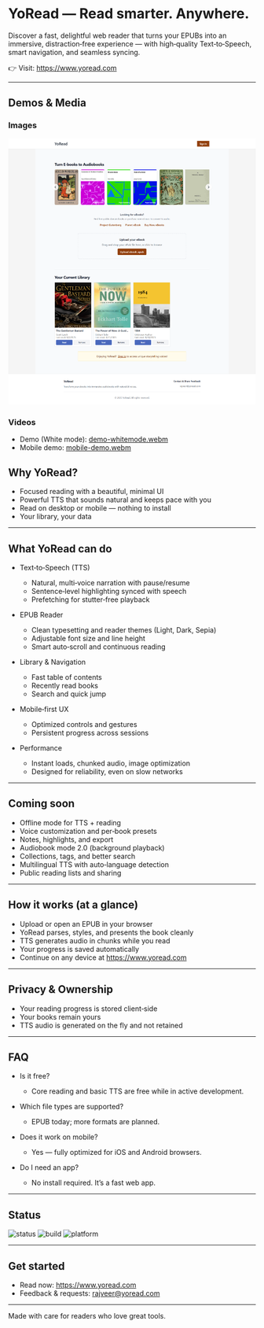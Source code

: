 # YoRead — Read smarter. Anywhere.

Discover a fast, delightful web reader that turns your EPUBs into an immersive, distraction‑free experience — with high‑quality Text‑to‑Speech, smart navigation, and seamless syncing.

👉 Visit: https://www.yoread.com

---

## Demos & Media

### Images

![YoRead — Screenshot](./YoRead-Free-Online-Ebook-Reader-AI-Audiobooks-Online-TTS-for-Ebooks-09-03-2025_08_42_PM.png)

### Videos

- Demo (White mode): [demo-whitemode.webm](./demo-whitemode.webm)
- Mobile demo: [mobile-demo.webm](./mobile-demo.webm)

## Why YoRead?

- Focused reading with a beautiful, minimal UI
- Powerful TTS that sounds natural and keeps pace with you
- Read on desktop or mobile — nothing to install
- Your library, your data

---

## What YoRead can do

- Text‑to‑Speech (TTS)
  - Natural, multi‑voice narration with pause/resume
  - Sentence‑level highlighting synced with speech
  - Prefetching for stutter‑free playback

- EPUB Reader
  - Clean typesetting and reader themes (Light, Dark, Sepia)
  - Adjustable font size and line height
  - Smart auto‑scroll and continuous reading

- Library & Navigation
  - Fast table of contents
  - Recently read books
  - Search and quick jump

- Mobile‑first UX
  - Optimized controls and gestures
  - Persistent progress across sessions

- Performance
  - Instant loads, chunked audio, image optimization
  - Designed for reliability, even on slow networks

---

## Coming soon

- Offline mode for TTS + reading
- Voice customization and per‑book presets
- Notes, highlights, and export
- Audiobook mode 2.0 (background playback)
- Collections, tags, and better search
- Multilingual TTS with auto‑language detection
- Public reading lists and sharing

---

## How it works (at a glance)

- Upload or open an EPUB in your browser
- YoRead parses, styles, and presents the book cleanly
- TTS generates audio in chunks while you read
- Your progress is saved automatically
- Continue on any device at https://www.yoread.com

---

## Privacy & Ownership

- Your reading progress is stored client‑side
- Your books remain yours
- TTS audio is generated on the fly and not retained

---

## FAQ

- Is it free?
  - Core reading and basic TTS are free while in active development.

- Which file types are supported?
  - EPUB today; more formats are planned.

- Does it work on mobile?
  - Yes — fully optimized for iOS and Android browsers.

- Do I need an app?
  - No install required. It’s a fast web app.

---

## Status

![status](https://img.shields.io/badge/status-active-brightgreen)
![build](https://img.shields.io/badge/build-optimized-blue)
![platform](https://img.shields.io/badge/platform-web%20%7C%20mobile-9cf)

---


## Get started

- Read now: https://www.yoread.com  
- Feedback & requests: rajveer@yoread.com  

---

Made with care for readers who love great tools.
